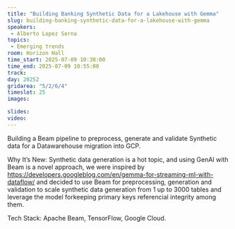 ```yaml
---
title: "Building Banking Synthetic Data for a Lakehouse with Gemma"
slug: building-banking-synthetic-data-for-a-lakehouse-with-gemma
speakers:
 - Alberto Lopez Serna
topics:
 - Emerging trends
room: Horizon Hall
time_start: 2025-07-09 10:30:00
time_end: 2025-07-09 10:55:00
track: 
day: 20252
gridarea: "5/2/6/4"
timeslot: 25
images: 

slides:
video:
---
```


Building a Beam pipeline to preprocess, generate and validate Synthetic data for a Datawarehouse migration into GCP.

Why It’s New: Synthetic data generation is a hot topic, and using GenAI with Beam is a novel approach, we were inspired by https://developers.googleblog.com/en/gemma-for-streaming-ml-with-dataflow/ and decided to use Beam for preprocessing, generation and validation to scale synthetic data generation from 1 up to 3000 tables and leverage the model forkeeping primary keys referencial integrity among them.

Tech Stack: Apache Beam, TensorFlow, Google Cloud.